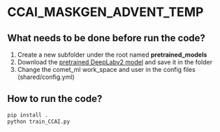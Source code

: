 # CCAI_MASKGEN_ADVENT_TEMP
## What needs to be done before run the code?
1. Create a new subfolder under the root named **pretrained_models**  
2. Download the [pretrained DeepLabv2 model](https://github.com/valeoai/ADVENT/releases/download/v0.1/DeepLab_resnet_pretrained_imagenet.pth) and save it in the folder  
3. Change the comet_ml work_space and user in the config files (shared/config.yml)  

## How to run the code?
```bash
pip install .
python train_CCAI.py
```
